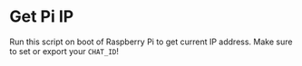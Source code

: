 Get Pi IP
=========

Run this script on boot of Raspberry Pi to get current IP address.
Make sure to set or export your `CHAT_ID`!

